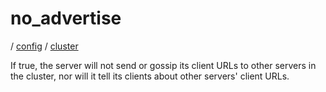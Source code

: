 # no_advertise

/ [config](/reference/config/index.md) / [cluster](/reference/config/config/cluster/index.md) 

If true, the server will not send or gossip its client URLs to other servers in the cluster, nor
will it tell its clients about other servers' client URLs.

